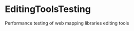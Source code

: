 EditingToolsTesting
===================

Performance testing of web mapping libraries editing tools
